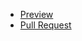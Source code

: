    - [Preview](https://nikita-parkhomenko.github.io/git_lesson/)
   - [Pull Request](https://github.com/nikita-parkhomenko/git_lesson/pulls)

